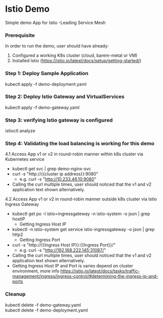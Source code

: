 # Istio Demo
Simple demo App for Istio -Leading Service Mesh

### Prerequisite 
In order to run the demo, user should have already: 
1. Configured a working K8s cluster (cloud, barem-metal or VM)
2. Installed Istio (https://istio.io/latest/docs/setup/getting-started/)

### Step 1: Deploy Sample Application 
kubectl apply -f demo-deployment.yaml

### Step 2: Deploy Istio Gateway and VirtualServices 
kubectl apply -f demo-gateway.yaml

### Step 3: verifying Istio gateway is configured
istioctl analyze

### Step 4: Validating the load balancing is working for this demo

4.1 Access App v1 or v2 in round-robin manner within k8s cluster via Kubernetes service
- kubectl get svc | grep demo-nginx-svc
- curl -s "http://{{cluster ip address}}:9080" 
  - e.g. curl -s "http://10.233.46.10:9080"  
- Calling the curl multiple times, user should noticed that the v1 and v2 application text shown alternatively.


4.2 Access App v1 or v2 in round-robin manner outside k8s cluster via Istio Ingress Gateway

- kubectl get po -l istio=ingressgateway -n istio-system -o json | grep hostIP
  - Getting Ingress Host IP     
- kubectl -n istio-system get service istio-ingressgateway -o json | grep http2     
  - Getting Ingress Port  
-  curl -s "http://{{Ingress Host IP}}:{{Ingress Port}}/"   
   - e.g. curl -s "http://192.168.222.145:31087/"       
- Calling the curl multiple times, user should noticed that the v1 and v2 application text shown alternatively.
- Getting Ingress Host IP and Port is varies depend on cluster environment, more info https://istio.io/latest/docs/tasks/traffic-management/ingress/ingress-control/#determining-the-ingress-ip-and-ports

### Cleanup  
kubectl delete -f demo-gateway.yaml  
kubectl delete -f demo-deployment.yaml   
